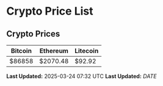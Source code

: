 # Crypto Price List

## Crypto Prices
| Bitcoin | Ethereum | Litecoin |
| ------- | -------- | -------- |
| $86858 | $2070.48 | $92.92 |
**Last Updated:** 2025-03-24 07:32 UTC
**Last Updated:** $DATE$
